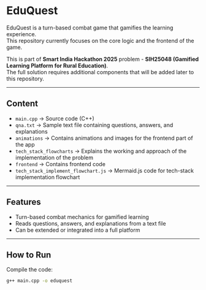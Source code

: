 # EduQuest

EduQuest is a turn-based combat game that gamifies the learning experience.  
This repository currently focuses on the core logic and the frontend of the game.

This is part of **Smart India Hackathon 2025** problem - **SIH25048 (Gamified Learning Platform for Rural Education)**.  
The full solution requires additional components that will be added later to this repository.

---

## Content
- `main.cpp` → Source code (C++)  
- `qna.txt` → Sample text file containing questions, answers, and explanations
- `animations` → Contains animations and images for the frontend part of the app
- `tech_stack_flowcharts` → Explains the working and approach of the implementation of the problem
- `frontend` → Contains frontend code
- `tech_stack_implement_flowchart.js` → Mermaid.js code for tech-stack implementation flowchart

---

## Features
- Turn-based combat mechanics for gamified learning  
- Reads questions, answers, and explanations from a text file  
- Can be extended or integrated into a full platform

---

## How to Run
Compile the code:
```bash
g++ main.cpp -o eduquest
